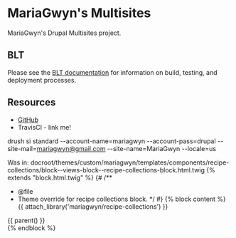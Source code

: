 # MariaGwyn's Multisites

MariaGwyn's Drupal Multisites project.

## BLT

Please see the [BLT documentation](https://docs.acquia.com/blt/) for information on build, testing, and deployment processes.

## Resources

* [GitHub](https://github.com/mariagwyn/eemmcdowell/)
* TravisCI - link me!


drush si standard --account-name=mariagwyn --account-pass=drupal --site-mail=mariagwyn@gmail.com --site-name=MariaGwyn --locale=us


Was in: docroot/themes/custom/mariagwyn/templates/components/recipe-collections/block--views-block--recipe-collections-block.html.twig
{% extends "block.html.twig" %}
{#
/**
 * @file
 * Theme override for recipe collections block.
 */
#}
{% block content %}
  {{ attach_library('mariagwyn/recipe-collections') }}
  <div class="container">
    {{ parent() }}
  </div>
{% endblock %}
